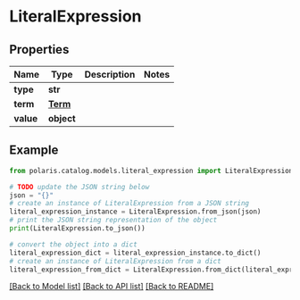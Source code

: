<!--

 Licensed to the Apache Software Foundation (ASF) under one
 or more contributor license agreements.  See the NOTICE file
 distributed with this work for additional information
 regarding copyright ownership.  The ASF licenses this file
 to you under the Apache License, Version 2.0 (the
 "License"); you may not use this file except in compliance
 with the License.  You may obtain a copy of the License at

   http://www.apache.org/licenses/LICENSE-2.0

 Unless required by applicable law or agreed to in writing,
 software distributed under the License is distributed on an
 "AS IS" BASIS, WITHOUT WARRANTIES OR CONDITIONS OF ANY
 KIND, either express or implied.  See the License for the
 specific language governing permissions and limitations
 under the License.

-->
# LiteralExpression


## Properties

Name | Type | Description | Notes
------------ | ------------- | ------------- | -------------
**type** | **str** |  | 
**term** | [**Term**](Term.md) |  | 
**value** | **object** |  | 

## Example

```python
from polaris.catalog.models.literal_expression import LiteralExpression

# TODO update the JSON string below
json = "{}"
# create an instance of LiteralExpression from a JSON string
literal_expression_instance = LiteralExpression.from_json(json)
# print the JSON string representation of the object
print(LiteralExpression.to_json())

# convert the object into a dict
literal_expression_dict = literal_expression_instance.to_dict()
# create an instance of LiteralExpression from a dict
literal_expression_from_dict = LiteralExpression.from_dict(literal_expression_dict)
```
[[Back to Model list]](../README.md#documentation-for-models) [[Back to API list]](../README.md#documentation-for-api-endpoints) [[Back to README]](../README.md)


